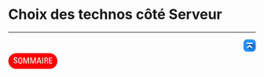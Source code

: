# Choix des technos côté Serveur

---
<!-- Bouton 'Retour vers le Sommaire' et Bouton 'Retour vers haut' du document -->
<div align="right">
    <a href="#choix-des-technos-côté-serveur">
        <img src="../../img/image-docs/icon-vers-le-haut.png" alt="Retour vers le haut" style="width: 25px;" />
    </a>
</div>
<div align="left">
    <a href="/README.md">
        <img src="../../img/image-docs/summary.png" alt="Retour vers le haut" style="width: 100px;" />
    </a>
</div>